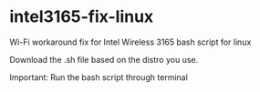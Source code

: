 # intel3165-fix-linux
Wi-Fi workaround fix for Intel Wireless 3165 bash script for linux

Download the .sh file based on the distro you use.

Important: Run the bash script through terminal
